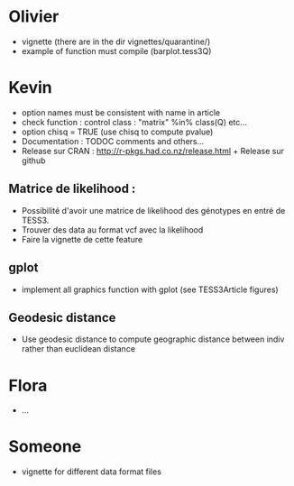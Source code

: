 # Olivier
- vignette (there are in the dir vignettes/quarantine/)
- example of function must compile (barplot.tess3Q)

# Kevin
- option names must be consistent with name in article
- check function : control class : "matrix" %in% class(Q) etc...
- option chisq = TRUE (use chisq to compute pvalue)
- Documentation : TODOC comments and others...
- Release sur CRAN : http://r-pkgs.had.co.nz/release.html + Release sur github

## Matrice de likelihood :
- Possibilité d'avoir une matrice de likelihood des génotypes en entré de TESS3.
- Trouver des data au format vcf avec la likelihood
- Faire la vignette de cette feature

## gplot
- implement all graphics function with gplot (see TESS3Article figures)

## Geodesic distance
- Use geodesic distance to compute geographic distance between indiv rather than
euclidean distance

# Flora
- ...

# Someone
- vignette for different data format files
